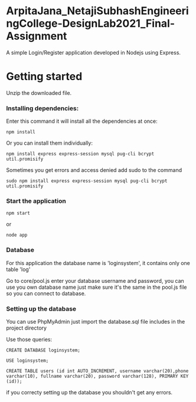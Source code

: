 # ArpitaJana_NetajiSubhashEngineeringCollege-DesignLab2021_Final-Assignment

A simple Login/Register application developed in Nodejs using Express.

# Getting started

Unzip the downloaded file.

### Installing dependencies:
Enter this command it will install all the dependencies at once:

```
npm install
```
Or you can install them individually:

```
npm install express express-session mysql pug-cli bcrypt util.promisify
```

Sometimes you get errors and access denied add sudo to the command

```
sudo npm install express express-session mysql pug-cli bcrypt util.promisify
```

### Start the application

```
npm start
```
or
```
node app
```
### Database

For this application the database  name is 'loginsystem', it contains only one table 'log'

Go to core/pool.js enter your database username and password, you can use you own database name just make sure it's the same in the pool.js file so you can connect to database.

### Setting up the database

You can use PhpMyAdmin just import the database.sql file includes in the project directory

Use those queries:

```
CREATE DATABASE loginsystem;
```
```
USE loginsystem;
```
```
CREATE TABLE users (id int AUTO_INCREMENT, username varchar(20),phone varchar(10), fullname varchar(20), password varchar(128), PRIMARY KEY (id));
```

if you correcty setting up the database you shouldn't get any errors.
